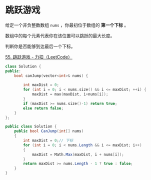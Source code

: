 # 跳跃游戏

给定一个非负整数数组 `nums` ，你最初位于数组的 **第一个下标** 。

数组中的每个元素代表你在该位置可以跳跃的最大长度。

判断你是否能够到达最后一个下标。

[55. 跳跃游戏 - 力扣（LeetCode）](https://leetcode.cn/problems/jump-game/description/)

```c++
class Solution {
public:
    bool canJump(vector<int>& nums) {
        
        int maxDist = 0;
        for (int i = 0; i < nums.size() && i <= maxDist; ++i) {
            maxDist = max(maxDist, i+nums[i]);
        }
        if (maxDist >= nums.size()-1) return true;
        else return false;
    }
};
```

```c#
public class Solution {
    public bool CanJump(int[] nums)
    {
        int maxDist = 0;// 下标
        for (int i = 0; i < nums.Length && i <= maxDist; i++)
        {
            maxDist = Math.Max(maxDist, i + nums[i]);
        }
        return maxDist >= nums.Length - 1 ? true : false;
    }
}
```

